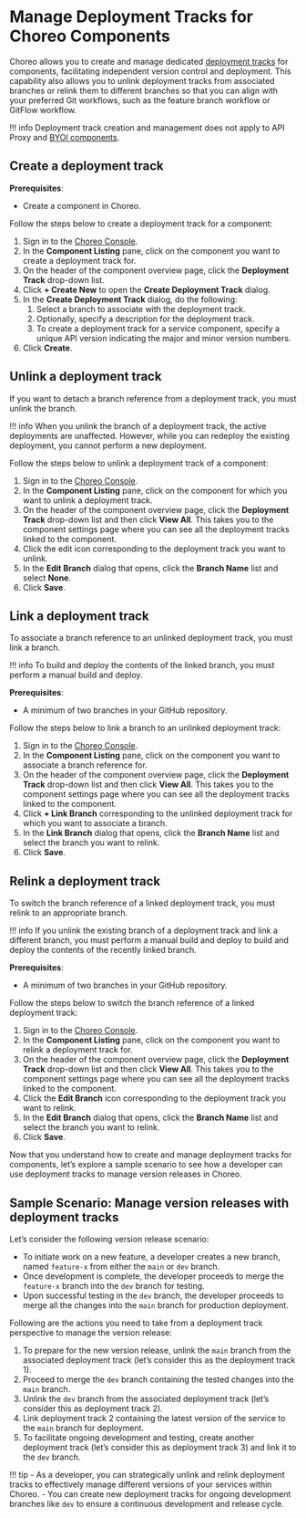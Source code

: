 # Manage Deployment Tracks for Choreo Components

Choreo allows you to create and manage dedicated [deployment tracks](../choreo-concepts/deployment-tracks.md) for components, facilitating independent version control and deployment. This capability also allows you to unlink deployment tracks from associated branches or relink them to different branches so that you can align with your preferred Git workflows, such as the feature branch workflow or GitFlow workflow.

!!! info
     Deployment track creation and management does not apply to API Proxy and [BYOI components](../develop-components/bring-your-own-image.md).

## Create a deployment track

**Prerequisites**:

 - Create a component in Choreo.

Follow the steps below to create a deployment track for a component:

1. Sign in to the [Choreo Console](https://console.choreo.dev/).
2. In the **Component Listing** pane, click on the component you want to create a deployment track for.
3. On the header of the component overview page, click the **Deployment Track** drop-down list.
4. Click **+ Create New** to open the **Create Deployment Track** dialog.
5. In the **Create Deployment Track** dialog, do the following:
    1. Select a branch to associate with the deployment track.
    2. Optionally, specify a description for the deployment track. 
    3. To create a deployment track for a service component, specify a unique API version indicating the major and minor version numbers.
6. Click **Create**.

## Unlink a deployment track

If you want to detach a branch reference from a deployment track, you must unlink the branch.

!!! info
     When you unlink the branch of a deployment track, the active deployments are unaffected. However, while you can redeploy the existing deployment, you cannot perform a new deployment.

Follow the steps below to unlink a deployment track of a component:
  
1. Sign in to the [Choreo Console](https://console.choreo.dev/).
2. In the **Component Listing** pane, click on the component for which you want to unlink a deployment track.
3. On the header of the component overview page, click the **Deployment Track** drop-down list and then click **View All**. This takes you to the component settings page where you can see all the deployment tracks linked to the component.
4. Click the edit icon corresponding to the deployment track you want to unlink.
5. In the **Edit Branch** dialog that opens, click the **Branch Name** list and select **None**.
6. Click **Save**.

## Link a deployment track

To associate a branch reference to an unlinked deployment track, you must link a branch.

!!! info
    To build and deploy the contents of the linked branch,  you must perform a manual build and deploy.

**Prerequisites**:

 - A minimum of two branches in your GitHub repository.

Follow the steps below to link a branch to an unlinked deployment track:
  
1. Sign in to the [Choreo Console](https://console.choreo.dev/).
2. In the **Component Listing** pane, click on the component you want to associate a branch reference for.
3. On the header of the component overview page, click the **Deployment Track** drop-down list and then click **View All**. This takes you to the component settings page where you can see all the deployment tracks linked to the component.
4. Click **+ Link Branch** corresponding to the unlinked deployment track for which you want to associate a branch.
5. In the **Link Branch** dialog that opens, click the **Branch Name** list and select the branch you want to relink.
6. Click **Save**.

## Relink a deployment track

To switch the branch reference of a linked deployment track, you must relink to an appropriate branch.

!!! info
      If you unlink the existing branch of a deployment track and link a different branch, you must perform a manual build and deploy to build and deploy the contents of the recently linked branch.

**Prerequisites**:

 - A minimum of two branches in your GitHub repository.

Follow the steps below to switch the branch reference of a linked deployment track:
  
1. Sign in to the [Choreo Console](https://console.choreo.dev/).
2. In the **Component Listing** pane, click on the component you want to relink a deployment track for.
3. On the header of the component overview page,  click the **Deployment Track** drop-down list and then click **View All**. This takes you to the component settings page where you can see all the deployment tracks linked to the component.
4. Click the **Edit Branch** icon corresponding to the deployment track you want to relink.
5. In the **Edit Branch** dialog that opens, click the **Branch Name** list and select the branch you want to relink.
6. Click **Save**.

Now that you understand how to create and manage deployment tracks for components, let’s explore a sample scenario to see how a developer can use deployment tracks to manage version releases in Choreo.

## Sample Scenario: Manage version releases with deployment tracks

Let’s consider the following version release scenario: 

- To initiate work on a new feature, a developer creates a new branch, named `feature-x` from either the `main` or `dev` branch.
- Once development is complete, the developer proceeds to merge the `feature-x` branch into the `dev` branch for testing.
- Upon successful testing in the `dev` branch, the developer proceeds to merge all the changes into the `main` branch for production deployment.

Following are the actions you need to take from a deployment track perspective to manage the version release:

1. To prepare for the new version release, unlink the `main` branch from the associated deployment track (let’s consider this as the deployment track 1).
2. Proceed to merge the `dev` branch containing the tested changes into the `main` branch.
3. Unlink the `dev` branch from the associated deployment track (let’s consider this as deployment track 2).
4. Link deployment track 2 containing the latest version of the service to the `main` branch for deployment.
5. To facilitate ongoing development and testing, create another deployment track (let’s consider this as deployment track 3) and link it to the `dev` branch.

!!! tip
     - As a developer, you can strategically unlink and relink deployment tracks to effectively manage different versions of your services within Choreo.
     - You can create new deployment tracks for ongoing development branches like `dev` to ensure a continuous development and release cycle.
